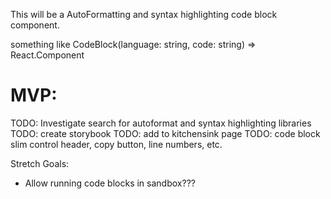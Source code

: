 This will be a AutoFormatting and syntax highlighting code block component.

something like 
CodeBlock(language: string, code: string) => React.Component

# MVP:

TODO: Investigate search for autoformat and syntax highlighting libraries
TODO: create storybook
TODO: add to kitchensink page
TODO: code block slim control header, copy button, line numbers, etc.


Stretch Goals:
- Allow running code blocks in sandbox???
